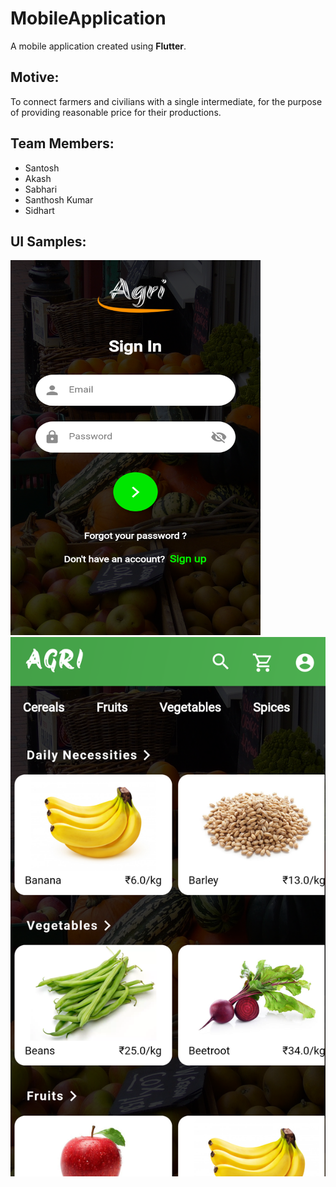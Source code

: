 <html>
<body>
<h1>MobileApplication</h1>
A mobile application created using <b>Flutter</b>.

<h2>Motive:</h2>

To connect farmers and civilians with a single intermediate, for the purpose of providing reasonable price for their productions.


<h2>Team Members:</h2> 

<ul>
	<li>Santosh</li>
	<li>Akash</li>
	<li>Sabhari</li>
	<li>Santhosh Kumar</li>
	<li>Sidhart</li>
</ul>	

<h2>UI Samples:</h2>

<img height=600 width=400 src="/Ui samples/2. Sign in.png"/>
<br>
<img src="/Ui samples/3. Home Screen.png"/>
<br>

</body>
</html>
